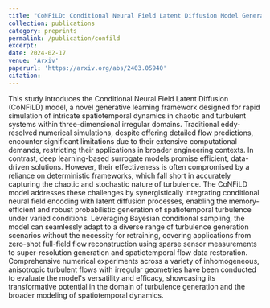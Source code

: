 ```yaml
---
title: "CoNFiLD: Conditional Neural Field Latent Diffusion Model Generating Spatiotemporal Turbulence"
collection: publications
category: preprints
permalink: /publication/confild
excerpt: 
date: 2024-02-17
venue: 'Arxiv'
paperurl: 'https://arxiv.org/abs/2403.05940'
citation: 
---
```


This study introduces the Conditional Neural Field Latent Diffusion (CoNFiLD) model, a novel generative learning framework designed for rapid simulation of intricate spatiotemporal dynamics in chaotic and turbulent systems within three-dimensional irregular domains. Traditional eddy-resolved numerical simulations, despite offering detailed flow predictions, encounter significant limitations due to their extensive computational demands, restricting their applications in broader engineering contexts. In contrast, deep learning-based surrogate models promise efficient, data-driven solutions. However, their effectiveness is often compromised by a reliance on deterministic frameworks, which fall short in accurately capturing the chaotic and stochastic nature of turbulence. The CoNFiLD model addresses these challenges by synergistically integrating conditional neural field encoding with latent diffusion processes, enabling the memory-efficient and robust probabilistic generation of spatiotemporal turbulence under varied conditions. Leveraging Bayesian conditional sampling, the model can seamlessly adapt to a diverse range of turbulence generation scenarios without the necessity for retraining, covering applications from zero-shot full-field flow reconstruction using sparse sensor measurements to super-resolution generation and spatiotemporal flow data restoration. Comprehensive numerical experiments across a variety of inhomogeneous, anisotropic turbulent flows with irregular geometries have been conducted to evaluate the model's versatility and efficacy, showcasing its transformative potential in the domain of turbulence generation and the broader modeling of spatiotemporal dynamics.
